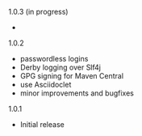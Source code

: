 1.0.3 (in progress)

- 

1.0.2

- passwordless logins
- Derby logging over Slf4j
- GPG signing for Maven Central
- use Asciidoclet
- minor improvements and bugfixes

1.0.1

- Initial release